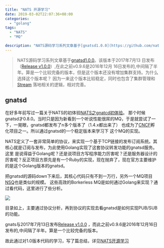 ```yaml
---
title: "NATS 开源学习"
date: 2019-03-02T22:07:36+08:00
categories:
  - "golang"
tags:
  - "NATS"
  - "MQ"

description: "NATS源码学习系列文章基于[gnatsd1.0.0](https://github.com/nats-io/gnatsd/tree/v1.0.0)"
---
```



> NATS源码学习系列文章基于[gnatsd1.0.0](https://github.com/nats-io/gnatsd/tree/v1.0.0)。该版本于2017年7月13
> 日发布（[Release v1.0.0](https://github.com/nats-io/gnatsd/releases/tag/v1.0.0)）,在此之前v0.9.6是2016年12月
> 16日发布的,中间隔了半年。算是一个比较完备的版本，但是这个版本还没有增加集群支持。为什么选择这个版本呢？
> 因为一来这个版本比较稳定，同时也包含了集群管理和[Stream](https://github.com/nats-io/nats-streaming-server)
> 落地相关的逻辑，相对完善。

## gnatsd
在好多年前写过一篇关于NATS的初体验[NATS之gnatcd初体验](http://www.czkit.com/posts/golang/nats/have_a_try_with_gnatcd/)。
那个时候gnatsd才0.8.0。当时只是因为新看到一个听说性能很屌的MQ，于是就尝试了一下，一晃眼，gnatsd都发布了n多个版本了（1.4.x都出来了）
也成为了[CNCF](https://www.cncf.io/blog/2018/03/15/cncf-to-host-nats/)孵化项目之一。所以通过gnatsd的一个稳定版本来学习下
这个MQ的实现。

<!--more-->


NATS定义了一套非常简单的协议，来实现一个基于TCP链接的发布订阅系统。其核心就是订阅与发布，为此使用Golang实现了这套协议转发功能的gnatsd服务。这里
是说得益于Golang呢？还是说项目方写程序能力厉害呢？还是服务器设计的厉害呢？反正项目方原先是有一个Ruby的实现，现在抛弃了，现在官方主要维护的是这个Golang版本的gnatsd。

把gnatsd的源码down下来后，其核心代码只有不到一万行，另外一个MQ项目[NSQ](https://github.com/nsqio/nsq)也是类似的规模。 这些高效的Borkerless MQ是如何通过Golang来实现？通过看代码，这里进行了些分析。

![](../images/gitbook.jpg)

目录如上，主要通过协议分析，再到协议的实现去看gnatsd是如何实现PUB/SUB的功能。

gnats与2017年7月13日发布[Release v1.0.0](https://github.com/nats-io/gnatsd/releases/tag/v1.0.0)
，而此之前v0.9.6是2016年12月16日发布的,中间隔了半年。算是一个比较完备的版本。

故此通过对1.0版本代码的学习，写了篇总结，详见[NATS开源学习](https://cz-it.gitbook.io/nats-source/)


